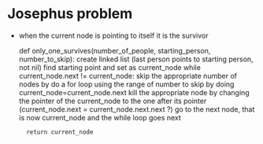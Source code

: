 # Josephus problem


* when the current node is pointing to itself it is the survivor

    def only_one_survives(number_of_people, starting_person, number_to_skip):
        create linked list (last person points to starting person, not nil)
        find starting point and set as current_node
        while current_node.next != current_node:
            skip the appropriate number of nodes by
                do a for loop using the range of number to skip by doing current_node=current_node.next
                kill the appropriate node by changing the pointer of the current_node to the one after its pointer
                (current_node.next = current_node.next.next ?)
                go to the next node, that is now current_node and the while loop goes next
        
        return current_node